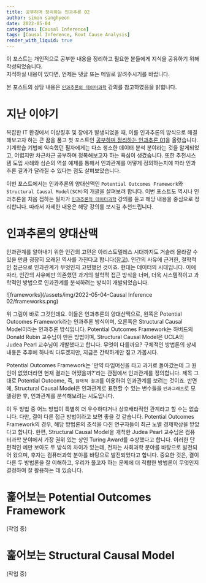 ```yaml
---
title: 공부하며 정리하는 인과추론 02
author: simon sanghyeon
date: 2022-05-04
categories: [Causal Inference]
tags: [Causal Inference, Root Cause Analysis]
render_with_liquid: true
---
```

이 포스트는 개인적으로 공부한 내용을 정리하고 필요한 분들에게 지식을 공유하기 위해 작성되었습니다.<br>
지적하실 내용이 있다면, 언제든 댓글 또는 메일로 알려주시기를 바랍니다.

본 포스트의 상당 내용은 [`인과추론의 데이터과학`](https://www.youtube.com/channel/UCkEHnPq2T8Vpafk3p-Rk49A) 강의를 참고하였음을 밝힙니다.

# 지난 이야기
복잡한 IT 환경에서 이상징후 및 장애가 발생되었을 때, 이를 인과추론의 방식으로 해결해보고자 하는 큰 꿈을 품고 첫 포스트인 [공부하며 정리하는 인과추론 01](https://zerojsh00.github.io/posts/Causal-Inference-01/)을 올렸습니다.
기계학습 기법에 익숙했던 필자에게는 다소 생소한 데이터 분석 분야라는 것을 알게되었고, 어렵지만 차근차근 공부하며 정복해보고자 하는 욕심이 생겼습니다. 또한 추천시스템 도입 사례와 심슨의 역설 예제를 통해서 인과관계를 어떻게 정의하는지에 따라 인과추론 결과가 달라질 수 있다는 점도 살펴보았습니다.

이번 포스트에서는 인과추론의 양대산맥인 `Potential Outcomes Framework`와 `Structural Causal Model(SCM)`의 개괄을 살펴보려 합니다.
이번 포스트도 역시나 인과추론을 처음 접하는 필자가 [`인과추론의 데이터과학`](https://www.youtube.com/channel/UCkEHnPq2T8Vpafk3p-Rk49A) 강의를 듣고 해당 내용을 중심으로 정리합니다.
따라서 자세한 내용은 해당 강의를 보시길 추천드립니다.

# 인과추론의 양대산맥
인과관계를 알아내기 위한 인간의 고민은 아리스토텔레스 시대까지도 거슬러 올라갈 수 있을 만큼 굉장히 오래된 역사를 가진다고 합니다([참고](https://namu.wiki/w/%EC%9D%B8%EA%B3%BC)).
인간의 사유에 근거한, 철학적인 접근으로 인과관계가 무엇인지 고민했던 것이죠.
현대는 데이터의 시대입니다. 이에 따라, 인간의 사유에만 의존했던 과거의 철학적 접근 방식을 너머, 더욱 시스템적이고 과학적인 방법으로 인과관계를 분석하려는 방식이 개발되었습니다.

![frameworks](/assets/img/2022-05-04-Causal Inference 02/frameworks.png)

위 그림이 바로 그것인데요. 이들은 인과추론의 양대산맥으로, 왼쪽은 Potential Outcomes Framework라는 인과추론 방식이며, 오른쪽은 Structural Causal Model이라는 인과추론 방식입니다.
Potential Outcomes Framework는 하버드의 Donald Rubin 교수님이 만든 방법이며, Structural Causal Model은 UCLA의 Judea Pearl 교수님이 개발했다고 합니다.
무엇이 다를까요? 구체적인 방법론의 상세 내용은 추후에 하나씩 다루겠지만, 지금은 간략하게만 짚고 가봅시다.

Potential Outcomes Framework는 '만약 타임머신을 타고 과거로 돌아갔는데 그 원인이 없었더라면 현재 결과는 어땠을까?'라는 관점에서 인과관계를 정의합니다.
제목 그대로 Potential Outcome, 즉, `잠재적 결과`를 이용하여 인과관계를 보려는 것이죠. 반면에, Structural Causal Model은 인과관계로 표현할 수 있는 변수들을 `인과그래프`로 모델링한 후, 인과관계를 분석해보려는 시도입니다.

이 두 방법 중 어느 방법이 특별히 더 우수하다거나 상호배타적인 관계라고 할 수는 없습니다. 다만, 결이 다른 접근 방법이라고 보면 좋을 것 같습니다.
Potential Outcomes Framework의 경우, 해당 방법론의 초석을 다진 연구자들이 최근 노벨 경제학상을 받았다고 합니다.
한편, Structural Causal Model을 개척한 Judea Pearl 교수님은 컴퓨터과학 분야에서 가장 권위 있는 상인 Turing Award를 수상했다고 합니다.
이러한 단편적인 예만 보아도 두 방식의 차이가 있는데, 전자는 사회과학 분야를 바탕으로 발전되어 왔으며, 후자는 컴퓨터과학 분야를 바탕으로 발전되었다고 합니다.
중요한 것은, 결이 다른 두 방법론을 잘 이해하고, 우리가 풀고자 하는 문제에 더 적합한 방법론이 무엇인지 결정하여 잘 활용하는 데 있습니다.

# 훑어보는 Potential Outcomes Framework
(작업 중)

# 훑어보는 Structural Causal Model
(작업 중)
